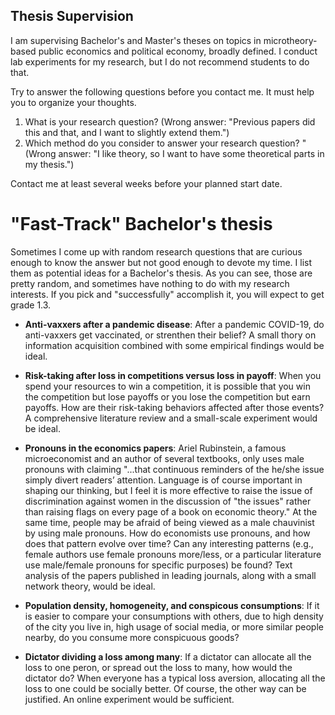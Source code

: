 ## Thesis Supervision

I am supervising Bachelor's and Master's theses on topics in microtheory-based public economics and political economy, broadly defined. I conduct lab experiments for my research, but I do not recommend students to do that. 

Try to answer the following questions before you contact me. It must help you to organize your thoughts.

1. What is your research question? (Wrong answer: "Previous papers did this and that, and I want to slightly extend them.")
2. Which method do you consider to answer your research question? " (Wrong answer: "I like theory, so I want to have some theoretical parts in my thesis.")

Contact me at least several weeks before your planned start date. 


# "Fast-Track" Bachelor's thesis

Sometimes I come up with random research questions that are curious enough to know the answer but not good enough to devote my time. I list them as potential ideas for a Bachelor's thesis. As you can see, those are pretty random, and sometimes have nothing to do with my research interests. If you pick and "successfully" accomplish it, you will expect to get grade 1.3.

- **Anti-vaxxers after a pandemic disease**: After a pandemic COVID-19, do anti-vaxxers get vaccinated, or strenthen their belief? A small thory on information acquisition combined with some empirical findings would be ideal.

- **Risk-taking after loss in competitions versus loss in payoff**: When you spend your resources to win a competition, it is possible that you win the competition but lose payoffs or you lose the competition but earn payoffs. How are their risk-taking behaviors affected after those events? A comprehensive literature review and a small-scale experiment would be ideal.

- **Pronouns in the economics papers**: Ariel Rubinstein, a famous microeconomist and an author of several textbooks, only uses male pronouns with claiming "...that continuous reminders of the he/she issue simply divert readers’ attention. Language is of course important in shaping our thinking, but I feel it is more effective to raise the issue of discrimination against women in the discussion of "the issues" rather than raising flags on every page of a book on economic theory." At the same time, people may be afraid of being viewed as a male chauvinist by using male pronouns. How do economists use pronouns, and how does that pattern evolve over time? Can any interesting patterns (e.g., female authors use female pronouns more/less, or a particular literature use male/female pronouns for specific purposes) be found? Text analysis of the papers published in leading journals, along with a small network theory, would be ideal.

- **Population density, homogeneity, and conspicous consumptions**: If it is easier to compare your consumptions with others, due to high density of the city you live in, high usage of social media, or more similar people nearby, do you consume more conspicuous goods? 

- **Dictator dividing a loss among many**: If a dictator can allocate all the loss to one peron, or spread out the loss to many, how would the dictator do? When everyone has a typical loss aversion, allocating all the loss to one could be socially better. Of course, the other way can be justified. An online experiment would be sufficient.
